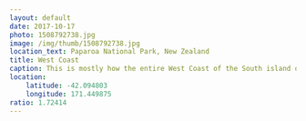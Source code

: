 ```yaml
---
layout: default
date: 2017-10-17
photo: 1508792738.jpg
image: /img/thumb/1508792738.jpg
location_text: Paparoa National Park, New Zealand
title: West Coast
caption: This is mostly how the entire West Coast of the South island of New Zealand looks like, amazing eh?
location:
    latitude: -42.094803
    longitude: 171.449875
ratio: 1.72414
---
```

